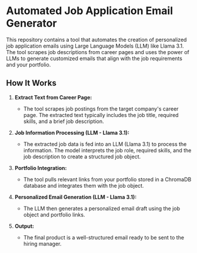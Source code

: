 # Automated Job Application Email Generator

This repository contains a tool that automates the creation of personalized job application emails using Large Language Models (LLM) like Llama 3.1. The tool scrapes job descriptions from career pages and uses the power of LLMs to generate customized emails that align with the job requirements and your portfolio.

## How It Works

1. **Extract Text from Career Page:**
   - The tool scrapes job postings from the target company's career page. The extracted text typically includes the job title, required skills, and a brief job description.

2. **Job Information Processing (LLM - Llama 3.1):**
   - The extracted job data is fed into an LLM (Llama 3.1) to process the information. The model interprets the job role, required skills, and the job description to create a structured job object.

3. **Portfolio Integration:**
   - The tool pulls relevant links from your portfolio stored in a ChromaDB database and integrates them with the job object.

4. **Personalized Email Generation (LLM - Llama 3.1):**
   - The LLM then generates a personalized email draft using the job object and portfolio links.

5. **Output:**
   - The final product is a well-structured email ready to be sent to the hiring manager.
